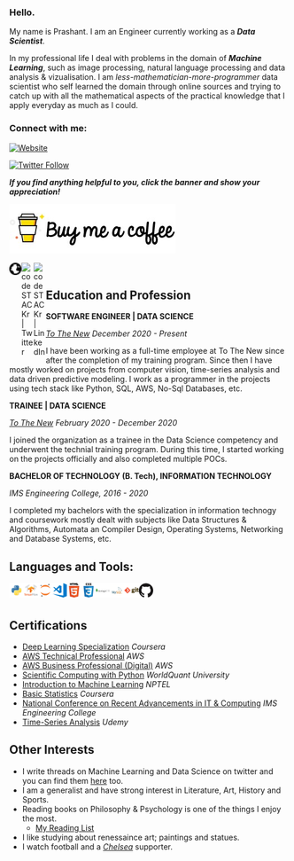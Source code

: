 ### Hello.

My name is Prashant. I am an Engineer currently working as a ***Data Scientist***.

In my professional life I deal with problems in the domain of ***Machine Learning***, such as  image processing, natural language processing and data analysis & vizualisation.
I am *less-mathematician-more-programmer* data scientist who self learned the domain through online sources and trying to catch up with all the mathematical aspects of the practical knowledge that I apply everyday as much as I could.

### Connect with me:
[![Website](https://img.shields.io/website?label=codingshogun.com&style=for-the-badge&url=https%3A%2F%2Fcodingshogun.com)](https://www.codingshogun.com)

[![Twitter Follow](https://img.shields.io/twitter/follow/capeandcode?color=1DA1F2&logo=twitter&style=for-the-badge)](https://twitter.com/intent/follow?original_referer=https%3A%2F%2Fgithub.com%2Fcapeandcode&screen_name=capeandcode)
  
***If you find anything helpful to you, click the banner and show your appreciation!***

[![Website](assets/bmac.jpg)](https://www.buymeacoffee.com/hashbanger)

[<img align="left" alt="codeSTACKr.com" width="22px" src="https://raw.githubusercontent.com/iconic/open-iconic/master/svg/globe.svg" />][website]

[<img align="left" alt="codeSTACKr | Twitter" width="22px" src="https://cdn.jsdelivr.net/npm/simple-icons@v3/icons/twitter.svg" />][twitter]

[<img align="left" alt="codeSTACKr | LinkedIn" width="22px" src="https://cdn.jsdelivr.net/npm/simple-icons@v3/icons/linkedin.svg" />][linkedin]

  

<br  />

## Education and Profession

**SOFTWARE ENGINEER | DATA SCIENCE**  

*[To The New](https://www.tothenew.com/) December 2020 - Present*  

I have been working as a full-time employee at To The New since after the completion of my training program. Since then I have mostly worked on projects from computer vision, time-series analysis and data driven predictive modeling. 
I work as a programmer in the projects using tech stack like Python, SQL, AWS, No-Sql Databases, etc.  

**TRAINEE | DATA SCIENCE**  

*[To The New](https://www.tothenew.com/) February 2020 - December 2020*  

I joined the organization as a trainee in the Data Science competency and underwent the technial training program. During this time, I started working on the projects officially and also completed multiple POCs.

**BACHELOR OF TECHNOLOGY (B. Tech), INFORMATION TECHNOLOGY**  

*IMS Engineering College, 2016 - 2020*  

I completed my bachelors with the specialization in information technogy and coursework mostly dealt with subjects like Data Structures & Algorithms, Automata an Compiler Design, Operating Systems, Networking and Database Systems, etc.  

## Languages and Tools:

<img align="left" alt="Jupyter" width="26px" src="https://raw.githubusercontent.com/github/explore/80688e429a7d4ef2fca1e82350fe8e3517d3494d/topics/python/python.png" />
<img align="left" alt="Python" width="26px" src="https://raw.githubusercontent.com/github/explore/80688e429a7d4ef2fca1e82350fe8e3517d3494d/topics/tensorflow/tensorflow.png" />
<img align="left" alt="Jupyter" width="26px" src="https://raw.githubusercontent.com/github/explore/80688e429a7d4ef2fca1e82350fe8e3517d3494d/topics/jupyter-notebook/jupyter-notebook.png" />
<img align="left" alt="Visual Studio Code" width="26px" src="https://raw.githubusercontent.com/github/explore/80688e429a7d4ef2fca1e82350fe8e3517d3494d/topics/visual-studio-code/visual-studio-code.png" />
<img align="left" alt="HTML5" width="26px" src="https://raw.githubusercontent.com/github/explore/80688e429a7d4ef2fca1e82350fe8e3517d3494d/topics/html/html.png" />
<img align="left" alt="CSS3" width="26px" src="https://raw.githubusercontent.com/github/explore/80688e429a7d4ef2fca1e82350fe8e3517d3494d/topics/css/css.png" />
<img align="left" alt="MongoDB" width="26px" src="https://raw.githubusercontent.com/github/explore/80688e429a7d4ef2fca1e82350fe8e3517d3494d/topics/mongodb/mongodb.png" />
<img align="left" alt="MySQL" width="26px" src="https://raw.githubusercontent.com/github/explore/80688e429a7d4ef2fca1e82350fe8e3517d3494d/topics/mysql/mysql.png" />
<img align="left" alt="Git" width="26px" src="https://raw.githubusercontent.com/github/explore/80688e429a7d4ef2fca1e82350fe8e3517d3494d/topics/git/git.png" />
<img align="left" alt="GitHub" width="26px" src="https://raw.githubusercontent.com/github/explore/78df643247d429f6cc873026c0622819ad797942/topics/github/github.png" />

<br />
<br />

## Certifications  

- [Deep Learning Specialization](certifications/Deep_Learning_Specialization.pdf) *Coursera*
- [AWS Technical Professional](certifications/AWS_Technical_Professional_Digital.pdf) *AWS*
- [AWS Business Professional (Digital)](certifications/AWS_Business_Professional_Digital.pdf) *AWS*
- [Scientific Computing with Python](certifications/Scientific_Computing_with_Python.pdf) *WorldQuant University*
- [Introduction to Machine Learning](certifications/NPTEL_Machine_Learning.pdf) *NPTEL*
- [Basic Statistics](certifications/Basic_Statistics.pdf) *Coursera*
- [National Conference on Recent Advancements in IT & Computing](certifications/IMS_Research_paper.pdf) *IMS Engineering College*
- [Time-Series Analysis](certifications/Udemy_Time_Series_Analysis.pdf) *Udemy*

## Other Interests  

- I write threads on Machine Learning and Data Science on twitter and you can find them [here](https://github.com/hashbanger/Twitter) too.
- I am a generalist and have strong interest in Literature, Art, History and Sports.
- Reading books on Philosophy & Psychology is one of the things I enjoy the most.
    - [My Reading List](https://www.notion.so/Prashant-s-Reading-List-753bcea0c5d049b9b928aeff4f4505c9)   
- I like studying about renessaince art; paintings and statues.
- I watch football and a *[Chelsea](https://www.chelseafc.com)* supporter.


[website]: https://www.codingshogun.com
[twitter]: https://twitter.com/capeandcode
[linkedin]: https://linkedin.com/in/prashantbrahmbhatt
[buymeacoffee]: https://www.buymeacoffee.com/hashbanger

